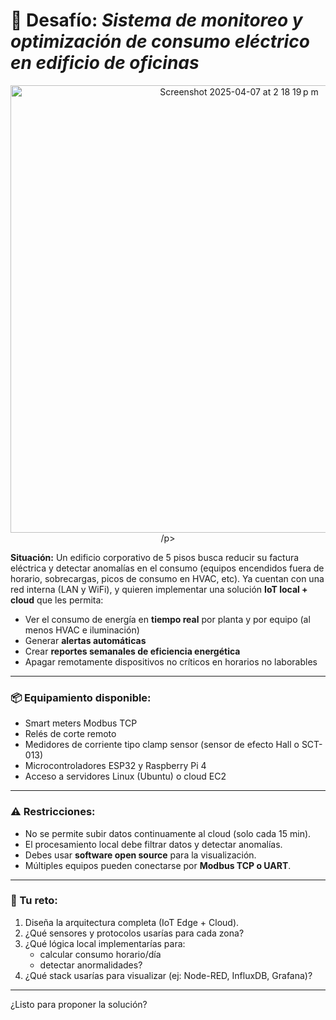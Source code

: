 

# 🔌 Desafío: *Sistema de monitoreo y optimización de consumo eléctrico en edificio de oficinas*

<p align="center">
<img width="716" alt="Screenshot 2025-04-07 at 2 18 19 p m" src="https://github.com/user-attachments/assets/758ae9b3-13bc-42f3-aa64-4947c5770453" />
/p>

**Situación:**
Un edificio corporativo de 5 pisos busca reducir su factura eléctrica y detectar anomalías en el consumo (equipos encendidos fuera de horario, sobrecargas, picos de consumo en HVAC, etc). Ya cuentan con una red interna (LAN y WiFi), y quieren implementar una solución **IoT local + cloud** que les permita:

- Ver el consumo de energía en **tiempo real** por planta y por equipo (al menos HVAC e iluminación)
- Generar **alertas automáticas**
- Crear **reportes semanales de eficiencia energética**
- Apagar remotamente dispositivos no críticos en horarios no laborables

---

### 📦 Equipamiento disponible:
- Smart meters Modbus TCP
- Relés de corte remoto
- Medidores de corriente tipo clamp sensor (sensor de efecto Hall o SCT-013)
- Microcontroladores ESP32 y Raspberry Pi 4
- Acceso a servidores Linux (Ubuntu) o cloud EC2

---

### ⚠️ Restricciones:
- No se permite subir datos continuamente al cloud (solo cada 15 min).
- El procesamiento local debe filtrar datos y detectar anomalías.
- Debes usar **software open source** para la visualización.
- Múltiples equipos pueden conectarse por **Modbus TCP o UART**.

---

### 🎯 Tu reto:
1. Diseña la arquitectura completa (IoT Edge + Cloud).
2. ¿Qué sensores y protocolos usarías para cada zona?
3. ¿Qué lógica local implementarías para:
   - calcular consumo horario/día
   - detectar anormalidades?
4. ¿Qué stack usarías para visualizar (ej: Node-RED, InfluxDB, Grafana)?

---

¿Listo para proponer la solución?  
